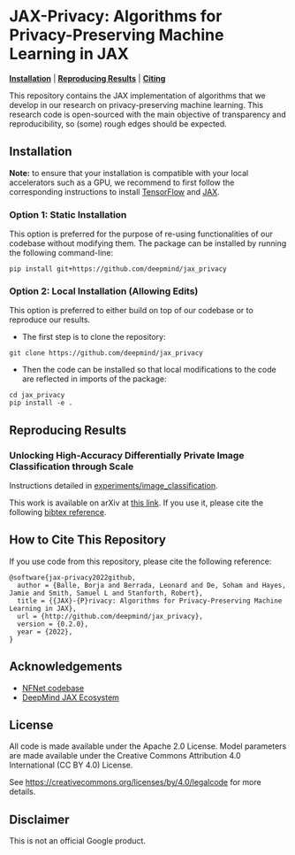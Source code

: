 # JAX-Privacy: Algorithms for Privacy-Preserving Machine Learning in JAX

[**Installation**](#installation)
| [**Reproducing Results**](#reproducing-results)
| [**Citing**](#citing)

This repository contains the JAX implementation of algorithms that we develop
in our research on privacy-preserving machine learning.
This research code is open-sourced with the main objective of
transparency and reproducibility, so (some) rough edges should be expected.

## Installation<a id="installation"></a>

**Note:** to ensure that your installation is compatible with your local
accelerators such as a GPU, we recommend to first follow the corresponding
instructions to install [TensorFlow](https://github.com/tensorflow/tensorflow#install)
and [JAX](https://github.com/google/jax#installation).

### Option 1: Static Installation

This option is preferred for the purpose of re-using functionalities of our
codebase without modifying them.
The package can be installed by running the following command-line:

```
pip install git+https://github.com/deepmind/jax_privacy
```

### Option 2: Local Installation (Allowing Edits) <a id="install-option2"></a>

This option is preferred to either build on top of our codebase or to reproduce
our results.

* The first step is to clone the repository:

```
git clone https://github.com/deepmind/jax_privacy
```

* Then the code can be installed so that local modifications to the code are
reflected in imports of the package:

```
cd jax_privacy
pip install -e .
```

## Reproducing Results<a id="reproducing-results"></a>

### Unlocking High-Accuracy Differentially Private Image Classification through Scale

Instructions detailed in [experiments/image_classification](experiments/image_classification).

This work is available on arXiv at [this link](https://arxiv.org/abs/2204.13650).
If you use it, please cite the following [bibtex reference](https://github.com/deepmind/jax_privacy/blob/main/bibtex/de2022unlocking.bib).

## How to Cite This Repository <a id="citing"></a>
If you use code from this repository, please cite the following reference:

```
@software{jax-privacy2022github,
  author = {Balle, Borja and Berrada, Leonard and De, Soham and Hayes, Jamie and Smith, Samuel L and Stanforth, Robert},
  title = {{JAX}-{P}rivacy: Algorithms for Privacy-Preserving Machine Learning in JAX},
  url = {http://github.com/deepmind/jax_privacy},
  version = {0.2.0},
  year = {2022},
}
```

## Acknowledgements

- [NFNet codebase](
https://github.com/deepmind/deepmind-research/tree/master/nfnets)
- [DeepMind JAX Ecosystem](https://github.com/deepmind/jax/blob/main/deepmind2020jax.txt)


## License

All code is made available under the Apache 2.0 License.
Model parameters are made available under the Creative Commons Attribution 4.0
International (CC BY 4.0) License.

See https://creativecommons.org/licenses/by/4.0/legalcode for more details.

## Disclaimer

This is not an official Google product.
